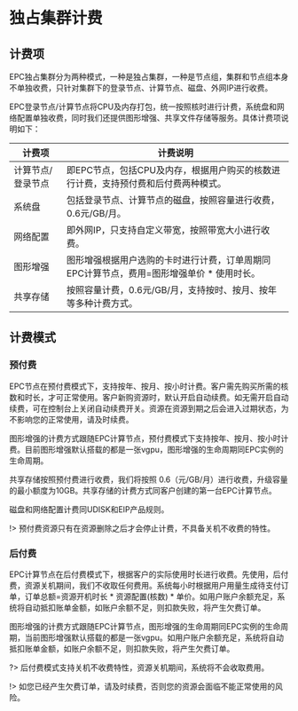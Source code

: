 # 独占集群计费

## 计费项
EPC独占集群分为两种模式，一种是独占集群，一种是节点组，集群和节点组本身不单独收费，只针对集群下的登录节点、计算节点、磁盘、外网IP进行收费。

EPC登录节点/计算节点将CPU及内存打包，统一按照核时进行计费，系统盘和网络配置单独收费，同时我们还提供图形增强、共享文件存储等服务。具体计费项说明如下：

| 计费项 | 计费说明 |
| --- | --- |
| 计算节点/登录节点 | 即EPC节点，包括CPU及内存，根据用户购买的核数进行计费，支持预付费和后付费两种模式。 |
| 系统盘 | 包括登录节点、计算节点的磁盘，按照容量进行收费，0.6元/GB/月。 |
| 网络配置 | 即外网IP，只支持自定义带宽，按照带宽大小进行收费。 |
| 图形增强 | 图形增强根据用户选购的卡时进行计费，订单周期同EPC计算节点，费用=图形增强单价 * 使用时长。 |
| 共享存储 | 按照容量计费，0.6元/GB/月，支持按时、按月、按年等多种计费方式。 |


## 计费模式

### 预付费

EPC节点在预付费模式下，支持按年、按月、按小时计费。客户需先购买所需的核数和时长，才可正常使用。客户新购资源时，默认开启自动续费。如无需开启自动续费，可在控制台上关闭自动续费开关。资源在资源到期之后会进入过期状态，为不影响您的正常使用，请及时续费。

图形增强的计费方式跟随EPC计算节点，预付费模式下支持按年、按月、按小时计费。目前图形增强默认搭载的都是一张vgpu，图形增强的生命周期同EPC实例的生命周期。

共享存储按照预付费进行收费，我们将按照 0.6（元/GB/月）进行收费，升级容量的最小额度为10GB。共享存储的计费方式同客户创建的第一台EPC计算节点。

磁盘和网络配置计费同UDISK和EIP产品规则。


!> 预付费资源只有在资源删除之后才会停止计费，不具备关机不收费的特性。

### 后付费
EPC计算节点在后付费模式下，根据客户的实际使用时长进行收费。先使用，后付费，资源关机期间，我们不收取任何费用。系统每小时根据用户用量生成待支付订单，订单总额=资源开机时长 * 资源配置(核数) * 单价。如用户账户余额充足，系统将自动抵扣账单金额，如账户余额不足，则扣款失败，将产生欠费订单。

图形增强的计费方式跟随EPC计算节点，图形增强的生命周期同EPC实例的生命周期，当前图形增强默认搭载的都是一张vgpu。如用户账户余额充足，系统将自动抵扣账单金额，如账户余额不足，则扣款失败，将产生欠费订单。

?> 后付费模式支持关机不收费特性，资源关机期间，系统将不会收取费用。<br>

!> 如您已经产生欠费订单，请及时续费，否则您的资源会面临不能正常使用的风险。



